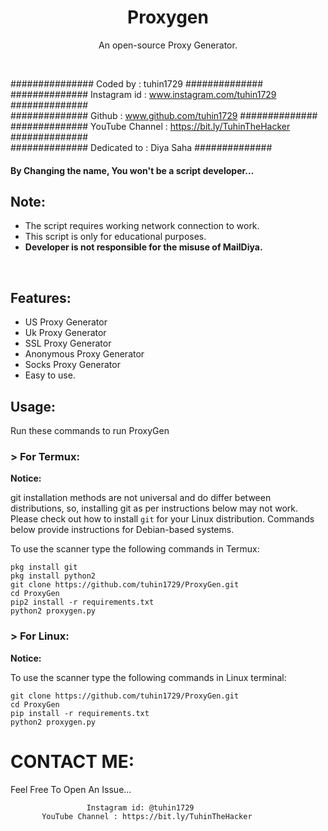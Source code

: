 <h1 align="center">Proxygen

</h1>
<p align="center">An open-source Proxy Generator.</p><br>


###############  Coded by      : tuhin1729 ##############<br>
##############  Instagram id   : www.instagram.com/tuhin1729 ##############<br>
##############  Github         : www.github.com/tuhin1729 ##############<br>
############## YouTube Channel : https://bit.ly/TuhinTheHacker ##############<br>
############## Dedicated to    : Diya Saha ##############<br>



#### By Changing the name, You won't be a script developer...

## Note:

- The script requires working network connection to work.
- This script is only for educational purposes.
- **Developer is not responsible for the misuse of MailDiya.**
<br>

## Features:

- US Proxy Generator
- Uk Proxy Generator
- SSL Proxy Generator
- Anonymous Proxy Generator
- Socks Proxy Generator
- Easy to use.

## Usage:

Run these commands to run ProxyGen

### > For Termux:

**Notice:** 

git installation methods are not universal and do differ between distributions,
so, installing git as per instructions below may not work.
Please check out how to install `git` for your Linux distribution.
Commands below provide instructions for Debian-based systems.

To use the scanner type the following commands in Termux:
```
pkg install git
pkg install python2
git clone https://github.com/tuhin1729/ProxyGen.git
cd ProxyGen
pip2 install -r requirements.txt
python2 proxygen.py
```

### > For Linux:

**Notice:** 

To use the scanner type the following commands in Linux terminal:
```
git clone https://github.com/tuhin1729/ProxyGen.git
cd ProxyGen
pip install -r requirements.txt
python2 proxygen.py
```



# CONTACT ME:

Feel Free To Open An Issue...

```
                 Instagram id: @tuhin1729
       YouTube Channel : https://bit.ly/TuhinTheHacker
```



